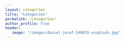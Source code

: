 ```yaml
---
layout: categories
title: "Categories"
permalink: /categories/
author_profile: true
header:
   image: "/images/daniel-josef-540635-unsplash.jpg"
---
```

